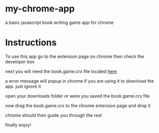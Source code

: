 my-chrome-app
=============

a basic javascript book writing game app for chrome

Instructions
============

To use this app go to the extension page on chrome then check the developer box

next you will need the book.game.crx file located [here](https://github.com/dragonloverlord/my-chrome-app/releases)

a error message will popup in chrome if you are using it to download the app. just ignore it

open your downloads folder or were you saved the book.game.crx file

now drag the book.game.crx to the chrome extension page and drop it

chrome should then guide you through the rest

finally enjoy!